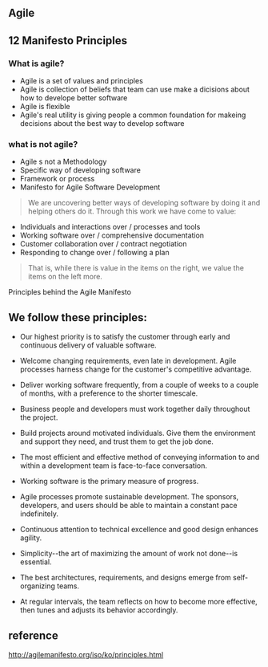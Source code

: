 ## Agile
## 12 Manifesto Principles
### What is agile?
- Agile is a set of values and principles
- Agile is collection of beliefs that team can use make a dicisions about how to develope better software
- Agile is flexible
- Agile's real utility is giving people a common foundation for makeing decisions about the best way to develop software

### what is not agile?
- Agile s not a Methodology 
- Specific way of developing software
- Framework or process
- Manifesto for Agile Software Development
> We are uncovering better ways of developing
software by doing it and helping others do it.
Through this work we have come to value:

- Individuals and interactions over / processes and tools
- Working software over / comprehensive documentation
- Customer collaboration over / contract negotiation
- Responding to change over / following a plan

> That is, while there is value in the items on
the right, we value the items on the left more.


Principles behind the Agile Manifesto


## We follow these principles:
- Our highest priority is to satisfy the customer
through early and continuous delivery
of valuable software.

- Welcome changing requirements, even late in
development. Agile processes harness change for
the customer's competitive advantage.

- Deliver working software frequently, from a
couple of weeks to a couple of months, with a
preference to the shorter timescale.

- Business people and developers must work
together daily throughout the project.

- Build projects around motivated individuals.
Give them the environment and support they need,
and trust them to get the job done.

- The most efficient and effective method of
conveying information to and within a development
team is face-to-face conversation.

- Working software is the primary measure of progress.

- Agile processes promote sustainable development.
The sponsors, developers, and users should be able
to maintain a constant pace indefinitely.

- Continuous attention to technical excellence
and good design enhances agility.

- Simplicity--the art of maximizing the amount
of work not done--is essential.

- The best architectures, requirements, and designs
emerge from self-organizing teams.

- At regular intervals, the team reflects on how
to become more effective, then tunes and adjusts
its behavior accordingly.


## reference
http://agilemanifesto.org/iso/ko/principles.html
